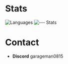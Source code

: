 # Stats
![Languages](https://github-readme-stats.vercel.app/api/top-langs/?username=garageman&theme=vue-dark&show_icons=true&hide_border=true&layout=normal)
![--- Stats](https://github-readme-stats.vercel.app/api?username=garageman&theme=vue-dark&show_icons=true&hide_border=true&count_private=true&rank_icon=percentile)

# Contact
- **Discord**  garageman0815
